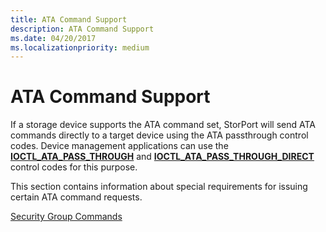 ```yaml
---
title: ATA Command Support
description: ATA Command Support
ms.date: 04/20/2017
ms.localizationpriority: medium
---
```


# ATA Command Support


If a storage device supports the ATA command set, StorPort will send ATA commands directly to a target device using the ATA passthrough control codes. Device management applications can use the [**IOCTL\_ATA\_PASS\_THROUGH**](/windows-hardware/drivers/ddi/ntddscsi/ni-ntddscsi-ioctl_ata_pass_through) and [**IOCTL\_ATA\_PASS\_THROUGH\_DIRECT**](/windows-hardware/drivers/ddi/ntddscsi/ni-ntddscsi-ioctl_ata_pass_through_direct) control codes for this purpose.

This section contains information about special requirements for issuing certain ATA command requests.

[Security Group Commands](security-group-commands.md)

 

